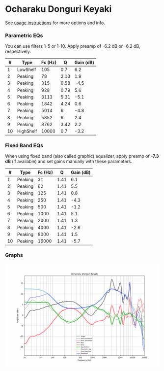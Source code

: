# Ocharaku Donguri Keyaki
See [usage instructions](https://github.com/jaakkopasanen/AutoEq#usage) for more options and info.

### Parametric EQs
You can use filters 1-5 or 1-10. Apply preamp of -6.2 dB or -6.2 dB, respectively.

|   # | Type      |   Fc (Hz) |    Q |   Gain (dB) |
|-----|-----------|-----------|------|-------------|
|   1 | LowShelf  |       105 | 0.7  |         6.2 |
|   2 | Peaking   |        78 | 2.13 |         1.9 |
|   3 | Peaking   |       315 | 0.58 |        -4.5 |
|   4 | Peaking   |       928 | 0.79 |         5.6 |
|   5 | Peaking   |      3113 | 5.31 |        -5.1 |
|   6 | Peaking   |      1842 | 4.24 |         0.6 |
|   7 | Peaking   |      5014 | 6    |        -4.8 |
|   8 | Peaking   |      5852 | 6    |         2.4 |
|   9 | Peaking   |      8762 | 3.42 |         2.2 |
|  10 | HighShelf |     10000 | 0.7  |        -3.2 |

### Fixed Band EQs
When using fixed band (also called graphic) equalizer, apply preamp of **-7.3 dB** (if available) and set gains manually with these parameters.

|   # | Type    |   Fc (Hz) |    Q |   Gain (dB) |
|-----|---------|-----------|------|-------------|
|   1 | Peaking |        31 | 1.41 |         6.1 |
|   2 | Peaking |        62 | 1.41 |         5.5 |
|   3 | Peaking |       125 | 1.41 |         0.8 |
|   4 | Peaking |       250 | 1.41 |        -4.3 |
|   5 | Peaking |       500 | 1.41 |        -1.2 |
|   6 | Peaking |      1000 | 1.41 |         5.1 |
|   7 | Peaking |      2000 | 1.41 |         1.3 |
|   8 | Peaking |      4000 | 1.41 |        -2.6 |
|   9 | Peaking |      8000 | 1.41 |         1.5 |
|  10 | Peaking |     16000 | 1.41 |        -5.7 |

### Graphs
![](./Ocharaku%20Donguri%20Keyaki.png)
